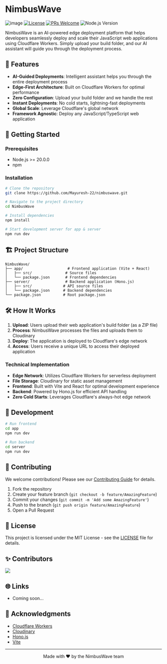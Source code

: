 # NimbusWave
![image](https://github.com/user-attachments/assets/d5e4edf1-9f1a-4ec3-b519-6129ccf5bc29)
[![License](https://img.shields.io/badge/license-GPL3.0-blue.svg)](LICENSE)
[![PRs Welcome](https://img.shields.io/badge/PRs-welcome-brightgreen.svg)](CONTRIBUTING.md)
![Node.js Version](https://img.shields.io/badge/node-%3E%3D20.0.0-brightgreen)

NimbusWave is an AI-powered edge deployment platform that helps developers seamlessly deploy and scale their JavaScript web applications using Cloudflare Workers. Simply upload your build folder, and our AI assistant will guide you through the deployment process.

## 🌟 Features

- **AI-Guided Deployments**: Intelligent assistant helps you through the entire deployment process
- **Edge-First Architecture**: Built on Cloudflare Workers for optimal performance
- **Zero Configuration**: Upload your build folder and we handle the rest
- **Instant Deployments**: No cold starts, lightning-fast deployments
- **Global Scale**: Leverage Cloudflare's global network
- **Framework Agnostic**: Deploy any JavaScript/TypeScript web application

## 🚀 Getting Started

### Prerequisites

- Node.js >= 20.0.0
- npm

### Installation

```bash
# Clone the repository
git clone https://github.com/Mayuresh-22/nimbuswave.git

# Navigate to the project directory
cd NimbusWave

# Install dependencies
npm install

# Start development server for app & server
npm run dev
```

## 🏗️ Project Structure

```
NimbusWave/
├── app/                    # Frontend application (Vite + React)
│   ├── src/               # Source files
│   └── package.json       # Frontend dependencies
├── server/                # Backend application (Hono.js)
│   ├── src/              # API source files
│   └── package.json      # Backend dependencies
└── package.json          # Root package.json
```

## 🛠️ How It Works

1. **Upload**: Users upload their web application's build folder (as a ZIP file)
2. **Process**: NimbusWave processes the files and uploads them to Cloudinary
3. **Deploy**: The application is deployed to Cloudflare's edge network
4. **Access**: Users receive a unique URL to access their deployed application

### Technical Implementation

- **Edge Network**: Utilizes Cloudflare Workers for serverless deployment
- **File Storage**: Cloudinary for static asset management
- **Frontend**: Built with Vite and React for optimal development experience
- **Backend**: Powered by Hono.js for efficient API handling
- **Zero Cold Starts**: Leverages Cloudflare's always-hot edge network

## 🧪 Development

```bash
# Run frontend
cd app
npm run dev

# Run backend
cd server
npm run dev
```

## 🤝 Contributing

We welcome contributions! Please see our [Contributing Guide](CONTRIBUTING.md) for details.

1. Fork the repository
2. Create your feature branch (`git checkout -b feature/AmazingFeature`)
3. Commit your changes (`git commit -m 'Add some AmazingFeature'`)
4. Push to the branch (`git push origin feature/AmazingFeature`)
5. Open a Pull Request

## 📝 License

This project is licensed under the MIT License - see the [LICENSE](LICENSE) file for details.

## ✨ Contributors

<a href="https://github.com/Mayuresh-22/nimbuswave/graphs/contributors">
  <img src="https://contrib.rocks/image?repo=Mayuresh-22/nimbuswave" />
</a>

## 🌐 Links

- Coming soon...

## 🙏 Acknowledgments

- [Cloudflare Workers](https://workers.cloudflare.com/)
- [Cloudinary](https://cloudinary.com/)
- [Hono.js](https://hono.dev/)
- [Vite](https://vitejs.dev/)

---

<p align="center">Made with ❤️ by the NimbusWave team</p>
